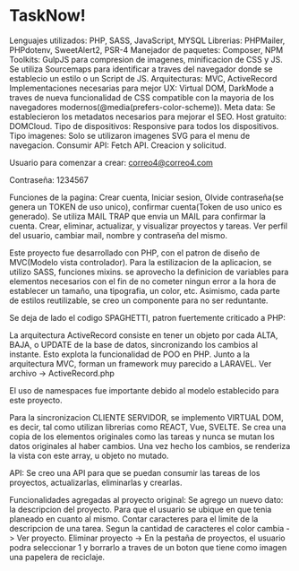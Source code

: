 # TaskNow!

Lenguajes utilizados: PHP, SASS, JavaScript, MYSQL
Librerias: PHPMailer, PHPdotenv, SweetAlert2, PSR-4
Manejador de paquetes: Composer, NPM
Toolkits: GulpJS para compresion de imagenes, minificacion de CSS y JS. Se utiliza Sourcemaps para identificar a traves del navegador donde se establecio un estilo o un Script de JS.
Arquitecturas: MVC, ActiveRecord
Implementaciones necesarias para mejor UX: Virtual DOM, DarkMode a traves de nueva funcionalidad de CSS compatible con la mayoria de los navegadores modernos(@media(prefers-color-scheme)).
Meta data: Se establecieron los metadatos necesarios para mejorar el SEO.
Host gratuito: DOMCloud.
Tipo de dispositivos: Responsive para todos los dispositivos.
Tipo imagenes: Solo se utilizaron imagenes SVG para el menu de navegacion.
Consumir API: Fetch API. Creacion y solicitud.

Usuario para comenzar a crear: correo4@correo4.com

Contraseña: 1234567


Funciones de la pagina:
Crear cuenta, Iniciar sesion, Olvide contraseña(se genera un TOKEN de uso unico), confirmar cuenta(Token de uso unico es generado). Se utiliza MAIL TRAP que envia un MAIL para confirmar la cuenta. Crear, eliminar, actualizar, y visualizar proyectos y tareas. Ver perfil del usuario, cambiar mail, nombre y contraseña del mismo.

Este proyecto fue desarrollado con PHP, con el patron de diseño de MVC(Modelo vista controlador). Para la estilizacion de la aplicacion, se utilizo SASS, funciones mixins. se aprovecho la definicion de variables para elementos necesarios con el fin de no cometer ningun error a la hora de establecer un tamaño, una tipografia, un color, etc.
Asimismo, cada parte de estilos reutilizable, se creo un componente para no ser reduntante.

Se deja de lado el codigo SPAGHETTI, patron fuertemente criticado a PHP:

La arquitectura ActiveRecord consiste en tener un objeto por cada ALTA, BAJA, o UPDATE de la base de datos, sincronizando los cambios al instante. Esto explota la funcionalidad de POO en PHP. Junto a la arquitectura MVC, forman un framework muy parecido a LARAVEL.
Ver archivo -> ActiveRecord.php

El uso de namespaces fue importante debido al modelo establecido para este proyecto.

Para la sincronizacion CLIENTE SERVIDOR, se implemento VIRTUAL DOM, es decir, tal como utilizan librerias como REACT, Vue, SVELTE. Se crea una copia de los elementos originales como las tareas y nunca se mutan los datos originales al haber cambios. Una vez hecho los cambios, se renderiza la vista con este array, u objeto no mutado.


API: Se creo una API para que se puedan consumir las tareas de los proyectos, actualizarlas, eliminarlas y crearlas.


Funcionalidades agregadas al proyecto original:
Se agrego un nuevo dato: la descripcion del proyecto. Para que el usuario se ubique en que tenia planeado en cuanto al mismo.
Contar caracteres para el limite de la descripcion de una tarea. Segun la cantidad de caracteres el color cambia -> Ver proyecto.
Eliminar proyecto -> En la pestaña de proyectos, el usuario podra seleccionar 1 y borrarlo a traves de un boton que tiene como imagen una papelera de reciclaje.






